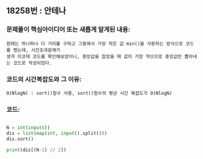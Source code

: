 ## 18258번 : 안테나
### 문제풀이 핵심아이디어 또는 새롭게 알게된 내용: 
    원래는 하나하나 다 거리를 구하고 그중에서 가장 작은 값 min()을 사용하는 방식으로 코드를 짰는데, 시간초과문제가
    생겨 이코테 코드를 확인해보았더니, 중앙값을 잡았을 때 값이 가장 작으므로 중앙값만 뽑아내는 코드로 작성되었다.
    
### 코드의 시간복잡도와 그 이유:
    O(NlogN) : sort()함수 사용, sort()함수의 평균 시간 복잡도가 O(NlogN)

### 코드:
```python

N = int(input())
dis = list(map(int, input().split()))
dis.sort()

print(dis[(N-1) // 2])

    

```
